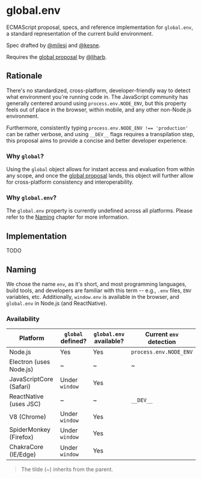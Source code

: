 # global.env

ECMAScript proposal, specs, and reference implementation for `global.env`, a standard representation of the current build environment.

Spec drafted by [@milesj](https://github.com/milesj) and [@kesne](https://github.com/kesne).

Requires the [global proposal](https://github.com/tc39/proposal-global) by [@ljharb](https://github.com/ljharb).

## Rationale

There's no standardized, cross-platform, developer-friendly way to detect what environment you're running code in. The JavaScript community has generally centered around using `process.env.NODE_ENV`, but this property feels out of place in the browser, within mobile, and any other non-Node.js environment.

Furthermore, consistently typing `process.env.NODE_ENV !== 'production'` can be rather verbose, and using `__DEV__` flags requires a transpilation step, this proposal aims to provide a concise and better developer experience.

### Why `global`?

Using the `global` object allows for instant access and evaluation from within any scope, and once the [global proposal](https://github.com/tc39/proposal-global) lands, this object will further allow for cross-platform consistency and interoperability.

### Why `global.env`?

The `global.env` property is currently undefined across all platforms. Please refer to the [Naming](#naming) chapter for more information.

## Implementation

TODO

## Naming

We chose the name `env`, as it's short, and most programming languages, build tools, and developers are familiar with this term -- e.g., `.env` files, `ENV` variables, etc. Additionally, `window.env` is available in the browser, and `global.env` in Node.js (and ReactNative).

### Availability

| Platform | `global` defined? | `global.env` available? | Current `env` detection |
| --- | --- | --- | --- |
| Node.js | Yes | Yes | `process.env.NODE_ENV` |
| Electron (uses Node.js) | ~ | ~ | ~ |
| JavaScriptCore (Safari) | Under `window` | Yes | |
| ReactNative (uses JSC) | ~ | ~ | `__DEV__` |
| V8 (Chrome) | Under `window` | Yes | |
| SpiderMonkey (Firefox) | Under `window` | Yes | |
| ChakraCore (IE/Edge) | Under `window` | Yes | |

> The tilde (~) inherits from the parent.
